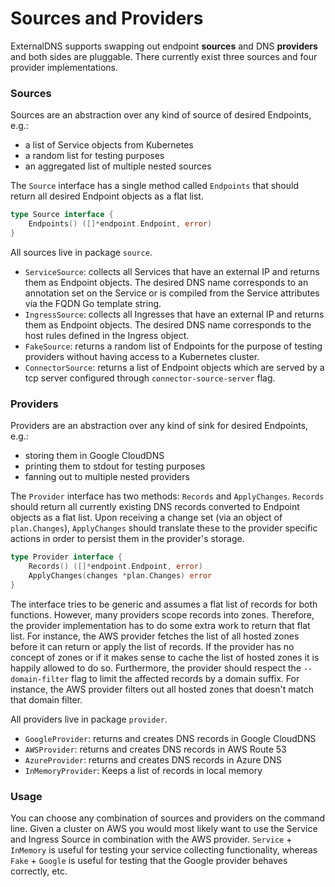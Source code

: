 # Sources and Providers

ExternalDNS supports swapping out endpoint **sources** and DNS **providers** and both sides are pluggable. There currently exist three sources and four provider implementations.

### Sources

Sources are an abstraction over any kind of source of desired Endpoints, e.g.:
* a list of Service objects from Kubernetes
* a random list for testing purposes
* an aggregated list of multiple nested sources

The `Source` interface has a single method called `Endpoints` that should return all desired Endpoint objects as a flat list.

```go
type Source interface {
	Endpoints() ([]*endpoint.Endpoint, error)
}
```

All sources live in package `source`.

* `ServiceSource`: collects all Services that have an external IP and returns them as Endpoint objects. The desired DNS name corresponds to an annotation set on the Service or is compiled from the Service attributes via the FQDN Go template string.
* `IngressSource`: collects all Ingresses that have an external IP and returns them as Endpoint objects. The desired DNS name corresponds to the host rules defined in the Ingress object.
* `FakeSource`: returns a random list of Endpoints for the purpose of testing providers without having access to a Kubernetes cluster.
* `ConnectorSource`: returns a list of Endpoint objects which are served by a tcp server configured through `connector-source-server` flag.

### Providers

Providers are an abstraction over any kind of sink for desired Endpoints, e.g.:
* storing them in Google CloudDNS
* printing them to stdout for testing purposes
* fanning out to multiple nested providers

The `Provider` interface has two methods: `Records` and `ApplyChanges`. `Records` should return all currently existing DNS records converted to Endpoint objects as a flat list. Upon receiving a change set (via an object of `plan.Changes`), `ApplyChanges` should translate these to the provider specific actions in order to persist them in the provider's storage.

```go
type Provider interface {
	Records() ([]*endpoint.Endpoint, error)
	ApplyChanges(changes *plan.Changes) error
}
```

The interface tries to be generic and assumes a flat list of records for both functions. However, many providers scope records into zones. Therefore, the provider implementation has to do some extra work to return that flat list. For instance, the AWS provider fetches the list of all hosted zones before it can return or apply the list of records. If the provider has no concept of zones or if it makes sense to cache the list of hosted zones it is happily allowed to do so. Furthermore, the provider should respect the `--domain-filter` flag to limit the affected records by a domain suffix. For instance, the AWS provider filters out all hosted zones that doesn't match that domain filter.

All providers live in package `provider`.

* `GoogleProvider`: returns and creates DNS records in Google CloudDNS
* `AWSProvider`: returns and creates DNS records in AWS Route 53
* `AzureProvider`: returns and creates DNS records in Azure DNS
* `InMemoryProvider`: Keeps a list of records in local memory

### Usage

You can choose any combination of sources and providers on the command line. Given a cluster on AWS you would most likely want to use the Service and Ingress Source in combination with the AWS provider. `Service` + `InMemory` is useful for testing your service collecting functionality, whereas `Fake` + `Google` is useful for testing that the Google provider behaves correctly, etc.
